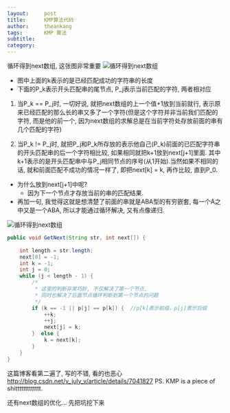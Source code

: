 ```yaml
---
layout:     post
title:      KMP算法代码
author:     theankang
tags: 		KMP 算法
subtitle:  	
category:  
---
```

循环得到next数组, 这张图非常重要
![循环得到next数组](http://img.blog.csdn.net/20150812214857858)

- 图中上面的k表示的是已经匹配成功的字符串的长度
- 下面的P_k表示开头匹配串的尾节点, P_j表示当前匹配的字符, 两者相对应

1. 当P_k == P_j时, 一切好说, 就把next数组的上一个值+1放到当前就行, 表示原来已经匹配的那么长的串又多了一个字符(但是这个字符并非当前我们匹配的字符, 而是他的前一个, 因为next数组的求解总是在当前字符处存放前面的串有几个匹配的字符)

2. 当P_k != P_j时, 就把P_j和P_k所存放的表示他自己(P_k)前面的已匹配字符串的开头匹配串的后一个字符相比较, 如果相同就把k+1放到next[j+1]里面. 其中k+1表示的是开头匹配串中与P_j相同节点的序号(从1开始).当然如果不相同的话, 就和前面匹配不成功的情况一样了, 即把next[k] = k, 再作比较, 直到P_0. 
- 为什么放到next[j+1]中呢? 
  - 因为下一个节点才存放当前的串的匹配结果.
- 再加一句, 我觉得这就是想清楚了前面的串就是ABA型的有穷嵌套, 每一个A之中又是一个ABA, 所以才能通过循环解决, 又有点像递归.

![循环得到next数组](http://img.blog.csdn.net/20140809163257703)

``` Java
public void GetNext(String str, int next[]) {  
    
    int length = str.length;
    next[0] = -1;  
    int k = -1;  
    int j = 0;  
    while (j < length - 1) {  
        /*
         * 这里的判断非常巧妙, 不仅解决了第一个节点, 
         * 同时也解决了后面节点循环判断到第一个节点的问题
         */ 
        if (k == -1 || p[j] == p[k]) {  //p[k]表示前缀，p[j]表示后缀 
            ++k;  
            ++j;  
            next[j] = k;  
        }  else {  
            k = next[k];  
        }  
    }  
}  
```
这篇博客看第二遍了, 写的不错, 看的也恶心
http://blog.csdn.net/v_july_v/article/details/7041827
PS. KMP is a piece of shittttttttttttt.

还有next数组的优化... 先把坑挖下来